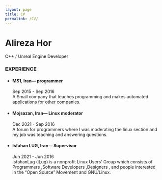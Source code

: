 ```yaml
---
layout: page
title: CV
permalink: /CV/
---
```

  
# Alireza Hor  
C++ / Unreal Engine Developer  

### EXPERIENCE  
  - #### MS1, Iran— programmer  
    Sep 2015 - Sep 2016  
A Small company that teaches programming and makes automated applications for other companies.  
  - #### Mojsazan, Iran— Linux moderator  
    Dec 2021 - Sep 2016  
A forum for programmers where I was moderating the linux section and my job was teaching and answering questions.  
  - #### Isfahan LUG, Iran— Supervisor  
    Jun 2021 - Jun 2016  
IsfahanLug (iLug) is a nonprofit Linux Users' Group which consists of Programmers ,Software Developers ,Designers , and people interested in the “Open Source” Movement and GNU/Linux.  

